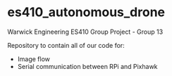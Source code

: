 # es410_autonomous_drone
Warwick Engineering ES410 Group Project - Group 13

Repository to contain all of our code for:
  - Image flow
  - Serial communication between RPi and Pixhawk
